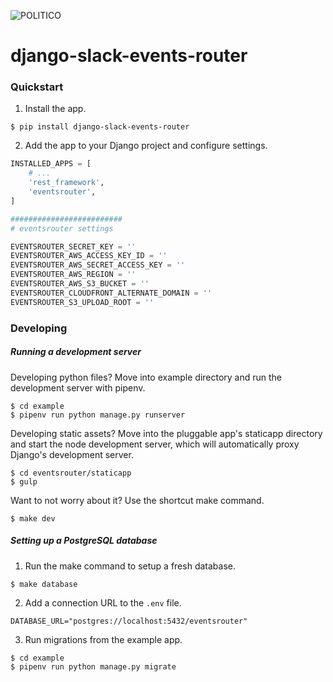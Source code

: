 ![POLITICO](https://rawgithub.com/The-Politico/src/master/images/logo/badge.png)

# django-slack-events-router

### Quickstart

1. Install the app.

  ```
  $ pip install django-slack-events-router
  ```

2. Add the app to your Django project and configure settings.

  ```python
  INSTALLED_APPS = [
      # ...
      'rest_framework',
      'eventsrouter',
  ]

  #########################
  # eventsrouter settings

  EVENTSROUTER_SECRET_KEY = ''
  EVENTSROUTER_AWS_ACCESS_KEY_ID = ''
  EVENTSROUTER_AWS_SECRET_ACCESS_KEY = ''
  EVENTSROUTER_AWS_REGION = ''
  EVENTSROUTER_AWS_S3_BUCKET = ''
  EVENTSROUTER_CLOUDFRONT_ALTERNATE_DOMAIN = ''
  EVENTSROUTER_S3_UPLOAD_ROOT = ''
  ```

### Developing

##### Running a development server

Developing python files? Move into example directory and run the development server with pipenv.

  ```
  $ cd example
  $ pipenv run python manage.py runserver
  ```

Developing static assets? Move into the pluggable app's staticapp directory and start the node development server, which will automatically proxy Django's development server.

  ```
  $ cd eventsrouter/staticapp
  $ gulp
  ```

Want to not worry about it? Use the shortcut make command.

  ```
  $ make dev
  ```

##### Setting up a PostgreSQL database

1. Run the make command to setup a fresh database.

  ```
  $ make database
  ```

2. Add a connection URL to the `.env` file.

  ```
  DATABASE_URL="postgres://localhost:5432/eventsrouter"
  ```

3. Run migrations from the example app.

  ```
  $ cd example
  $ pipenv run python manage.py migrate
  ```
